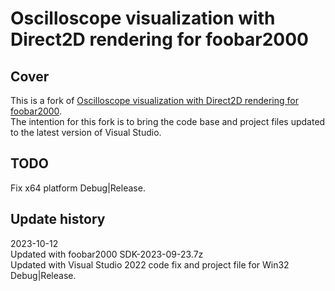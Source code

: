 # Oscilloscope visualization with Direct2D rendering for foobar2000

## Cover
This is a fork of [Oscilloscope visualization with Direct2D rendering for foobar2000](https://github.com/stengerh/foo_vis_oscilloscope_d2d).  
The intention for this fork is to bring the code base and project files updated to the latest version of Visual Studio.  


## TODO
Fix x64 platform Debug|Release.  

## Update history
2023-10-12  
Updated with foobar2000 SDK-2023-09-23.7z  
Updated with Visual Studio 2022 code fix and project file for Win32 Debug|Release.  

